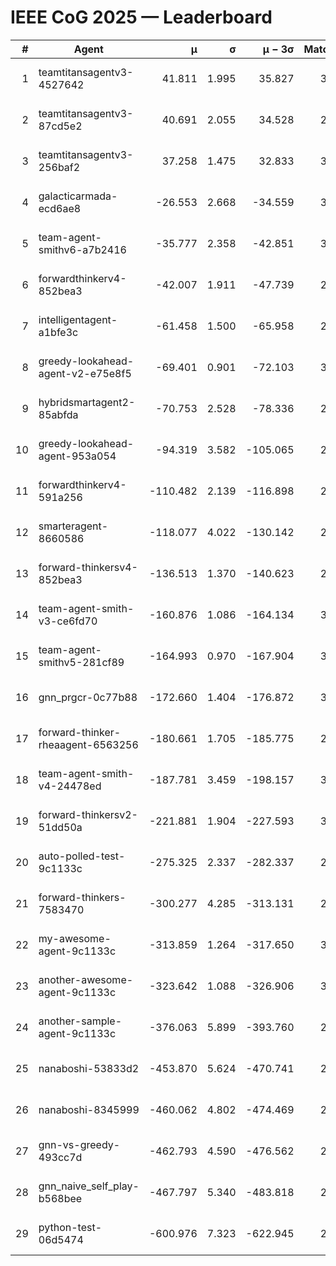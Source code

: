 # IEEE CoG 2025 — Leaderboard

| # | Agent | μ | σ | μ − 3σ | Matches | Updated |
|---:|---|---:|---:|---:|---:|---|
| 1 | teamtitansagentv3-4527642 | 41.811 | 1.995 | 35.827 | 3280 | 2025-08-18 11:59 |
| 2 | teamtitansagentv3-87cd5e2 | 40.691 | 2.055 | 34.528 | 2892 | 2025-08-18 11:59 |
| 3 | teamtitansagentv3-256baf2 | 37.258 | 1.475 | 32.833 | 3172 | 2025-08-18 11:59 |
| 4 | galacticarmada-ecd6ae8 | -26.553 | 2.668 | -34.559 | 3300 | 2025-08-18 11:59 |
| 5 | team-agent-smithv6-a7b2416 | -35.777 | 2.358 | -42.851 | 3040 | 2025-08-18 11:59 |
| 6 | forwardthinkerv4-852bea3 | -42.007 | 1.911 | -47.739 | 2465 | 2025-08-18 11:59 |
| 7 | intelligentagent-a1bfe3c | -61.458 | 1.500 | -65.958 | 2529 | 2025-08-18 11:59 |
| 8 | greedy-lookahead-agent-v2-e75e8f5 | -69.401 | 0.901 | -72.103 | 3076 | 2025-08-18 11:59 |
| 9 | hybridsmartagent2-85abfda | -70.753 | 2.528 | -78.336 | 2995 | 2025-08-18 11:59 |
| 10 | greedy-lookahead-agent-953a054 | -94.319 | 3.582 | -105.065 | 2956 | 2025-08-18 11:59 |
| 11 | forwardthinkerv4-591a256 | -110.482 | 2.139 | -116.898 | 2709 | 2025-08-18 11:59 |
| 12 | smarteragent-8660586 | -118.077 | 4.022 | -130.142 | 2757 | 2025-08-18 11:59 |
| 13 | forward-thinkersv4-852bea3 | -136.513 | 1.370 | -140.623 | 2437 | 2025-08-18 11:59 |
| 14 | team-agent-smith-v3-ce6fd70 | -160.876 | 1.086 | -164.134 | 3472 | 2025-08-18 11:59 |
| 15 | team-agent-smithv5-281cf89 | -164.993 | 0.970 | -167.904 | 3140 | 2025-08-18 11:59 |
| 16 | gnn_prgcr-0c77b88 | -172.660 | 1.404 | -176.872 | 3190 | 2025-08-18 11:59 |
| 17 | forward-thinker-rheaagent-6563256 | -180.661 | 1.705 | -185.775 | 2922 | 2025-08-18 11:59 |
| 18 | team-agent-smith-v4-24478ed | -187.781 | 3.459 | -198.157 | 3272 | 2025-08-18 11:59 |
| 19 | forward-thinkersv2-51dd50a | -221.881 | 1.904 | -227.593 | 3022 | 2025-08-18 11:59 |
| 20 | auto-polled-test-9c1133c | -275.325 | 2.337 | -282.337 | 2500 | 2025-08-18 11:59 |
| 21 | forward-thinkers-7583470 | -300.277 | 4.285 | -313.131 | 2800 | 2025-08-18 11:59 |
| 22 | my-awesome-agent-9c1133c | -313.859 | 1.264 | -317.650 | 3340 | 2025-08-18 11:59 |
| 23 | another-awesome-agent-9c1133c | -323.642 | 1.088 | -326.906 | 3440 | 2025-08-18 11:59 |
| 24 | another-sample-agent-9c1133c | -376.063 | 5.899 | -393.760 | 2860 | 2025-08-18 11:59 |
| 25 | nanaboshi-53833d2 | -453.870 | 5.624 | -470.741 | 2500 | 2025-08-18 11:59 |
| 26 | nanaboshi-8345999 | -460.062 | 4.802 | -474.469 | 2660 | 2025-08-18 11:59 |
| 27 | gnn-vs-greedy-493cc7d | -462.793 | 4.590 | -476.562 | 2600 | 2025-08-18 11:59 |
| 28 | gnn_naive_self_play-b568bee | -467.797 | 5.340 | -483.818 | 2700 | 2025-08-18 11:59 |
| 29 | python-test-06d5474 | -600.976 | 7.323 | -622.945 | 2410 | 2025-08-18 11:59 |
